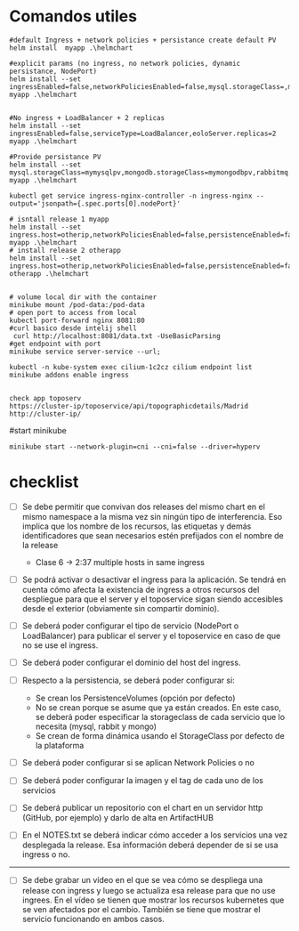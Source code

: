 # Comandos utiles 

````shell
#default Ingress + network policies + persistance create default PV
helm install  myapp .\helmchart

#explicit params (no ingress, no network policies, dynamic persistance, NodePort)
helm install --set ingressEnabled=false,networkPoliciesEnabled=false,mysql.storageClass=,mongodb.storageClass=,rabbitmq.storageClass=,serviceType=NodePort  myapp .\helmchart


#No ingress + LoadBalancer + 2 replicas 
helm install --set ingressEnabled=false,serviceType=LoadBalancer,eoloServer.replicas=2  myapp .\helmchart

#Provide persistance PV
helm install --set mysql.storageClass=mymysqlpv,mongodb.storageClass=mymongodbpv,rabbitmq.storageClass=myrabbitmqpv  myapp .\helmchart

kubectl get service ingress-nginx-controller -n ingress-nginx --output='jsonpath={.spec.ports[0].nodePort}'

# isntall release 1 myapp
helm install --set ingress.host=otherip,networkPoliciesEnabled=false,persistenceEnabled=false myapp .\helmchart
# install release 2 otherapp
helm install --set ingress.host=otherip,networkPoliciesEnabled=false,persistenceEnabled=false otherapp .\helmchart


# volume local dir with the container
minikube mount /pod-data:/pod-data
# open port to access from local
kubectl port-forward nginx 8081:80
#curl basico desde intelij shell
 curl http://localhost:8081/data.txt -UseBasicParsing
#get endpoint with port 
minikube service server-service --url;

kubectl -n kube-system exec cilium-1c2cz cilium endpoint list
minikube addons enable ingress


check app toposerv
https://cluster-ip/toposervice/api/topographicdetails/Madrid
http://cluster-ip/
````

#start minikube
````shell
minikube start --network-plugin=cni --cni=false --driver=hyperv
````

# checklist 

 - [ ] Se debe permitir que convivan dos releases del mismo chart en el mismo
  namespace a la misma vez sin ningún tipo de interferencia. Eso implica que los
  nombre de los recursos, las etiquetas y demás identificadores que sean necesarios
  estén prefijados con el nombre de la release
   - Clase 6 -> 2:37 multiple hosts in same ingress

 - [ ] Se podrá activar o desactivar el ingress para la aplicación. Se tendrá en cuenta
   cómo afecta la existencia de ingress a otros recursos del despliegue para que el
   server y el toposervice sigan siendo accesibles desde el exterior (obviamente sin
   compartir dominio).
 - [ ] Se deberá poder configurar el tipo de servicio (NodePort o LoadBalancer) para
   publicar el server y el toposervice en caso de que no se use el ingress.
 - [ ] Se deberá poder configurar el dominio del host del ingress.
 - [ ] Respecto a la persistencia, se deberá poder configurar si:
   - Se crean los PersistenceVolumes (opción por defecto)
   - No se crean porque se asume que ya están creados. En este caso, se
     deberá poder especificar la storageclass de cada servicio que lo necesita
     (mysql, rabbit y mongo)
   - Se crean de forma dinámica usando el StorageClass por defecto de la
     plataforma
 - [ ] Se deberá poder configurar si se aplican Network Policies o no
 - [ ] Se deberá poder configurar la imagen y el tag de cada uno de los servicios
 - [ ] Se deberá publicar un repositorio con el chart en un servidor http (GitHub, por
   ejemplo) y darlo de alta en ArtifactHUB
 - [ ] En el NOTES.txt se deberá indicar cómo acceder a los servicios una vez desplegada
   la release. Esa información deberá depender de si se usa ingress o no.
---
 - [ ] Se debe grabar un vídeo en el que se vea cómo se despliega una release con ingress y
   luego se actualiza esa release para que no use ingrees. En el vídeo se tienen que mostrar
   los recursos kubernetes que se ven afectados por el cambio. También se tiene que mostrar
   el servicio funcionando en ambos casos.









